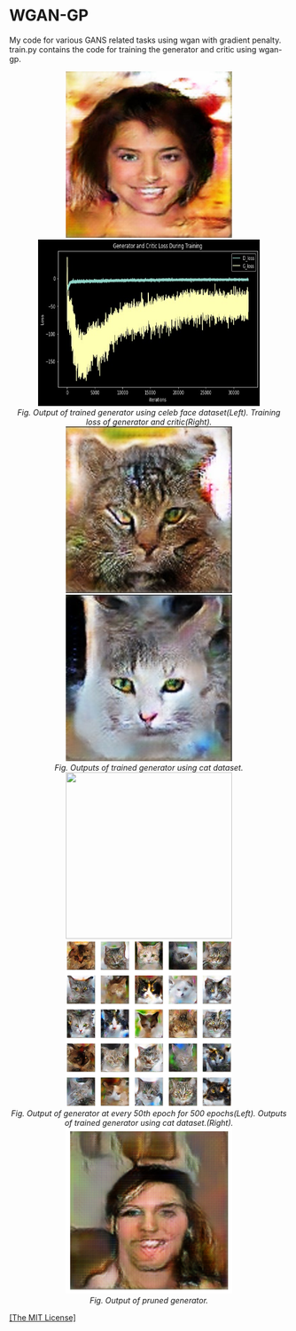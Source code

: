 <h1>WGAN-GP</h1>
<p>My code for various GANS related tasks using wgan with gradient penalty. train.py contains the code for training the generator and critic using wgan-gp.</p>

<p align="center">
    <img width="300" height="300" src="https://github.com/AgamChopra/WGAN-GP/blob/main/img/Gen_temp.jpg">
    <img width="400" height="300"src="https://github.com/AgamChopra/WGAN-GP/blob/main/img/training_loss.jpeg">
    <br><i>Fig. Output of trained generator using celeb face dataset(Left). Training loss of generator and critic(Right).</i><br>
    <img width="300" height="300" src="https://github.com/AgamChopra/WGAN-GP/blob/main/img/Screenshot%202022-06-02%20183952.jpg">
    <img width="300" height="300"src="https://github.com/AgamChopra/WGAN-GP/blob/main/img/Screenshot%202022-06-02%20184129.jpg">
    <br><i>Fig. Outputs of trained generator using cat dataset.</i><br>
    <img width="300" height="300" src="https://github.com/AgamChopra/WGAN-GP/blob/main/img/cat_movie_quick.gif">
    <img width="300" height="300"src="https://github.com/AgamChopra/WGAN-GP/blob/main/img/Figure%202022-06-02%20182811%20(15).png">
    <br><i>Fig. Output of generator at every 50th epoch for 500 epochs(Left). Outputs of trained generator using cat dataset.(Right).</i><br>
    <img width="300" height="300"src="https://github.com/AgamChopra/WGAN-GP/blob/main/img/pruned_1by4_output_sample.png">
    <br><i>Fig. Output of pruned generator.</i><br>
</p>

<p><a href="https://raw.githubusercontent.com/AgamChopra/WGAN-GP/main/LICENSE" target="blank">[The MIT License]</a></p>
